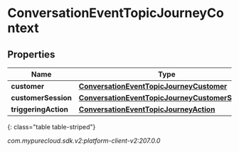 # ConversationEventTopicJourneyContext


## Properties

| Name | Type | Description | Notes |
| ------------ | ------------- | ------------- | ------------- |
| **customer** | [**ConversationEventTopicJourneyCustomer**](ConversationEventTopicJourneyCustomer) |  |  [optional] |
| **customerSession** | [**ConversationEventTopicJourneyCustomerSession**](ConversationEventTopicJourneyCustomerSession) |  |  [optional] |
| **triggeringAction** | [**ConversationEventTopicJourneyAction**](ConversationEventTopicJourneyAction) |  |  [optional] |
{: class="table table-striped"}




_com.mypurecloud.sdk.v2:platform-client-v2:207.0.0_
